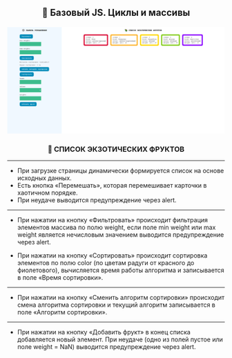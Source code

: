 ## <p align='center'>🚀 Базовый JS. Циклы и массивы </p>
<p align='center'><img src='screencapture-16.png'></p>

### <p align='center'>🥑 СПИСОК ЭКЗОТИЧЕСКИХ ФРУКТОВ </p>

***

- При загрузке страницы динамически формируется список на основе исходных данных.
- Есть кнопка «Перемешать», которая перемешивает карточки в хаотичном порядке. 
- При неудаче выводится предупреждение через alert.

***

- При нажатии на кнопку «Фильтровать» происходит фильтрация элементов массива по полю weight, если поле min weight или max weight является нечисловым значением выводится предупреждение через alert.

- При нажатии на кнопку «Сортировать» происходит сортировка элементов по полю color (по цветам радуги от красного до фиолетового), вычисляется время работы алгоритма и записывается в поле «Время сортировки».

***

- При нажатии на кнопку «Сменить алгоритм сортировки» происходит смена алгоритма сортировки и текущий алгоритм записывается в поле «Алгоритм сортировки».

***
- При нажатии на кнопку «Добавить фрукт» в конец списка добавляется новый элемент. При неудаче (одно из полей пустое или поле weight = NaN) выводится предупреждение через alert.